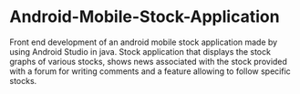 # Android-Mobile-Stock-Application
Front end development of an android mobile stock application made by using Android Studio in java. Stock application that displays the stock graphs of various stocks, shows news associated with the stock provided with a forum for writing comments and a feature allowing to follow specific stocks. 
